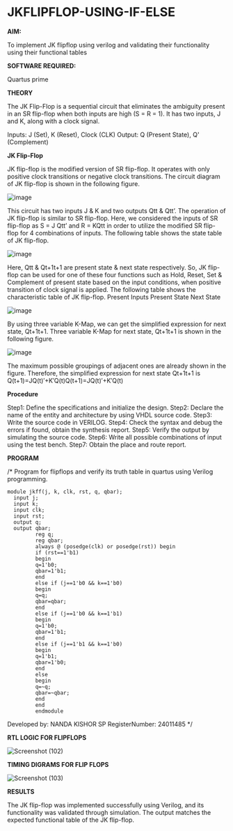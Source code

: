 # JKFLIPFLOP-USING-IF-ELSE

**AIM:** 

To implement  JK flipflop using verilog and validating their functionality using their functional tables

**SOFTWARE REQUIRED:**

Quartus prime

**THEORY**

The JK Flip-Flop is a sequential circuit that eliminates the ambiguity present in an SR flip-flop when both inputs are high (S = R = 1). It has two inputs, J and K, along with a clock signal.

Inputs: J (Set), K (Reset), Clock (CLK)
Output: Q (Present State), Q' (Complement)

**JK Flip-Flop**

JK flip-flop is the modified version of SR flip-flop. It operates with only positive clock transitions or negative clock transitions. The circuit diagram of JK flip-flop is shown in the following figure.

![image](https://github.com/naavaneetha/JKFLIPFLOP-USING-IF-ELSE/assets/154305477/a649c30b-232b-4558-b188-fd6c09845180)


This circuit has two inputs J & K and two outputs Qtt & Qtt’. The operation of JK flip-flop is similar to SR flip-flop. Here, we considered the inputs of SR flip-flop as S = J Qtt’ and R = KQtt in order to utilize the modified SR flip-flop for 4 combinations of inputs. The following table shows the state table of JK flip-flop.

![image](https://github.com/naavaneetha/JKFLIPFLOP-USING-IF-ELSE/assets/154305477/c4360742-e8a8-4937-b089-c46c0433f9a3)

 
Here, Qtt & Qt+1t+1 are present state & next state respectively. So, JK flip-flop can be used for one of these four functions such as Hold, Reset, Set & Complement of present state based on the input conditions, when positive transition of clock signal is applied. The following table shows the characteristic table of JK flip-flop. Present Inputs Present State Next State
 
![image](https://github.com/naavaneetha/JKFLIPFLOP-USING-IF-ELSE/assets/154305477/6c275261-a6d5-4c37-a3a7-1e88ca11c4cd)

By using three variable K-Map, we can get the simplified expression for next state, Qt+1t+1. Three variable K-Map for next state, Qt+1t+1 is shown in the following figure.
 
![image](https://github.com/naavaneetha/JKFLIPFLOP-USING-IF-ELSE/assets/154305477/5174f41b-0ce0-4329-a372-6d1943ea6673)

The maximum possible groupings of adjacent ones are already shown in the figure. Therefore, the simplified expression for next state Qt+1t+1 is Q(t+1)=JQ(t)′+K′Q(t)Q(t+1)=JQ(t)′+K′Q(t)

**Procedure**

Step1: Define the specifications and initialize the design.
Step2: Declare the name of the entity and architecture by using VHDL source code.
Step3: Write the source code in VERILOG.
Step4: Check the syntax and debug the errors if found, obtain the synthesis report.
Step5: Verify the output by simulating the source code.
Step6: Write all possible combinations of input using the test bench.
Step7: Obtain the place and route report.

**PROGRAM**

/* Program for flipflops and verify its truth table in quartus using Verilog programming.

```
module jkff(j, k, clk, rst, q, qbar);
  input j;
  input k;
  input clk;
  input rst;
  output q;
  output qbar;
         reg q;
         reg qbar;
         always @ (posedge(clk) or posedge(rst)) begin
         if (rst==1'b1)
         begin
         q=1'b0;
         qbar=1'b1;
         end
         else if (j==1'b0 && k==1'b0)
         begin
         q=q;
         qbar=qbar;
         end
         else if (j==1'b0 && k==1'b1)
         begin
         q=1'b0;
         qbar=1'b1;
         end
         else if (j==1'b1 && k==1'b0)
         begin
         q=1'b1;
         qbar=1'b0;
         end
         else
         begin
         q=~q;
         qbar=~qbar;
         end
         end
         endmodule
```

Developed by: NANDA KISHOR SP
RegisterNumber: 24011485
*/

**RTL LOGIC FOR FLIPFLOPS**

![Screenshot (102)](https://github.com/user-attachments/assets/8f0c9f00-9d89-44e6-971e-00d594281c49)


**TIMING DIGRAMS FOR FLIP FLOPS**

![Screenshot (103)](https://github.com/user-attachments/assets/a8f7812b-8081-4510-adec-77f79837895c)


**RESULTS**

The JK flip-flop was implemented successfully using Verilog, and its functionality was validated through simulation. The output matches the expected functional table of the JK flip-flop.
